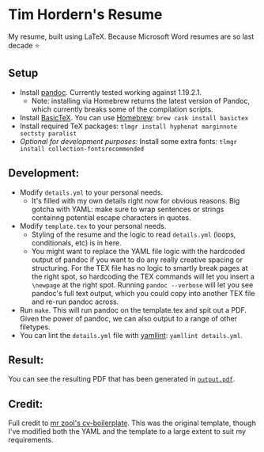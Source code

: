 # Tim Hordern's Resume

My resume, built using LaTeX. Because Microsoft Word resumes are so last decade :star:

## Setup

* Install [pandoc](https://pandoc.org/installing.html). Currently tested working against 1.19.2.1.
    * Note: installing via Homebrew returns the latest version of Pandoc, which currently breaks some of the compilation scripts.
* Install [BasicTeX](http://www.tug.org/mactex/morepackages.html). You can use [Homebrew](https://brew.sh): `brew cask install basictex`
* Install required TeX packages: `tlmgr install hyphenat marginnote sectsty paralist`
* _Optional for development purposes:_ Install some extra fonts: `tlmgr install collection-fontsrecommended`

## Development:

* Modify `details.yml` to your personal needs.
    * It's filled with my own details right now for obvious reasons. Big gotcha with YAML: make sure to wrap sentences or strings containng potential escape characters in quotes.
* Modify `template.tex` to your personal needs.
    * Styling of the resume and the logic to read `details.yml` (loops, conditionals, etc) is in here.
    * You might want to replace the YAML file logic with the hardcoded output of pandoc if you want to do any really creative spacing or structuring. For the TEX file has no logic to smartly break pages at the right spot, so hardcoding the TEX commands will let you insert a `\newpage` at the right spot. Running `pandoc --verbose` will let you see pandoc's full text output, which you could copy into another TEX file and re-run pandoc across.
* Run `make`. This will run pandoc on the template.tex and spit out a PDF. Given the power of pandoc, we can also output to a range of other filetypes.
* You can lint the `details.yml` file with [yamllint](https://yamllint.readthedocs.io/): `yamllint details.yml`.

## Result:

You can see the resulting PDF that has been generated in [`output.pdf`](https://github.com/mence/resume/blob/master/output.pdf).

## Credit:

Full credit to [mr zool's cv-boilerplate](https://github.com/mrzool/cv-boilerplate). This was the original template, though I've modified both the YAML and the template to a large extent to suit my requirements.
